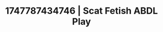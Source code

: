 ---
categories:
- Fantasy surrender
- Ass worship
- Demure
- Caressing curves
- Bi-curious stories
image: /assets/images/1747787434746.jpg
layout: post
seo:
  description: Featured content with high-quality ABDL Play, Scat Fetish. HD images
    available.
  keywords: ABDL Play, Scat Fetish
  og_image: /assets/images/1747787434746.jpg
  schema_type: VisualArtwork
tags:
- ABDL Play
- Scat Fetish
- '#1747787434746'
title: 1747787434746 | Scat Fetish ABDL Play
---